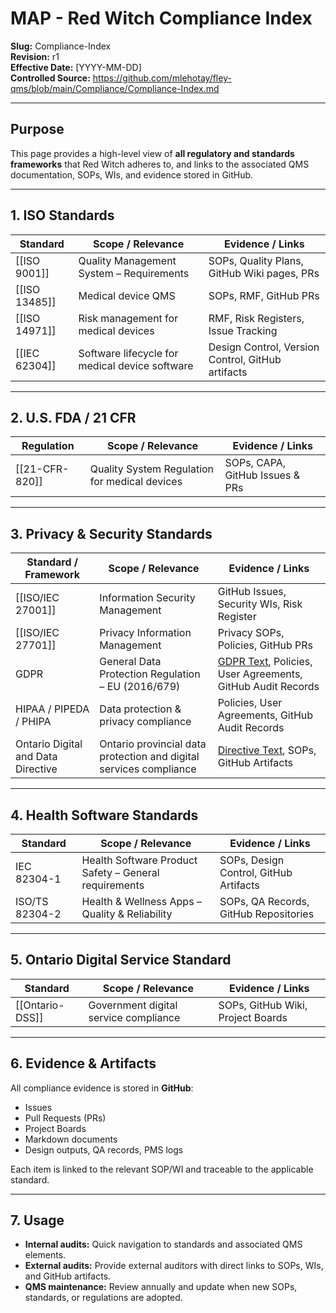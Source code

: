 # **MAP - Red Witch Compliance Index**

**Slug:** Compliance-Index  
**Revision:** r1  
**Effective Date:** [YYYY-MM-DD]  
**Controlled Source:** https://github.com/mlehotay/fley-qms/blob/main/Compliance/Compliance-Index.md  

---

## **Purpose**

This page provides a high-level view of **all regulatory and standards frameworks** that Red Witch adheres to, and links to the associated QMS documentation, SOPs, WIs, and evidence stored in GitHub.

---

## **1. ISO Standards**

| Standard      | Scope / Relevance                              | Evidence / Links                                  |
| ------------- | ---------------------------------------------- | ------------------------------------------------- |
| [[ISO 9001]]  | Quality Management System – Requirements       | SOPs, Quality Plans, GitHub Wiki pages, PRs       |
| [[ISO 13485]] | Medical device QMS                             | SOPs, RMF, GitHub PRs                             |
| [[ISO 14971]] | Risk management for medical devices            | RMF, Risk Registers, Issue Tracking               |
| [[IEC 62304]] | Software lifecycle for medical device software | Design Control, Version Control, GitHub artifacts |

---

## **2. U.S. FDA / 21 CFR**

| Regulation     | Scope / Relevance                             | Evidence / Links                |
| -------------- | --------------------------------------------- | ------------------------------- |
| [[21-CFR-820]] | Quality System Regulation for medical devices | SOPs, CAPA, GitHub Issues & PRs |

---

## **3. Privacy & Security Standards**

| Standard / Framework               | Scope / Relevance                                                  | Evidence / Links                                                                                               |
| ---------------------------------- | ------------------------------------------------------------------ | -------------------------------------------------------------------------------------------------------------- |
| [[ISO/IEC 27001]]                  | Information Security Management                                    | GitHub Issues, Security WIs, Risk Register                                                                     |
| [[ISO/IEC 27701]]                  | Privacy Information Management                                     | Privacy SOPs, Policies, GitHub PRs                                                                             |
| GDPR                               | General Data Protection Regulation – EU (2016/679)                 | [GDPR Text](http://data.europa.eu/eli/reg/2016/679), Policies, User Agreements, GitHub Audit Records           |
| HIPAA / PIPEDA / PHIPA             | Data protection & privacy compliance                               | Policies, User Agreements, GitHub Audit Records                                                                |
| Ontario Digital and Data Directive | Ontario provincial data protection and digital services compliance | [Directive Text](https://www.ontario.ca/page/ontarios-digital-and-data-directive-2021), SOPs, GitHub Artifacts |

---

## **4. Health Software Standards**

| Standard       | Scope / Relevance                                     | Evidence / Links                       |
| -------------- | ----------------------------------------------------- | -------------------------------------- |
| IEC 82304-1    | Health Software Product Safety – General requirements | SOPs, Design Control, GitHub Artifacts |
| ISO/TS 82304-2 | Health & Wellness Apps – Quality & Reliability        | SOPs, QA Records, GitHub Repositories  |

---

## **5. Ontario Digital Service Standard**

| Standard        | Scope / Relevance                     | Evidence / Links                  |
| --------------- | ------------------------------------- | --------------------------------- |
| [[Ontario-DSS]] | Government digital service compliance | SOPs, GitHub Wiki, Project Boards |

---

## **6. Evidence & Artifacts**

All compliance evidence is stored in **GitHub**:

* Issues
* Pull Requests (PRs)
* Project Boards
* Markdown documents
* Design outputs, QA records, PMS logs

Each item is linked to the relevant SOP/WI and traceable to the applicable standard.

---

## **7. Usage**

* **Internal audits:** Quick navigation to standards and associated QMS elements.
* **External audits:** Provide external auditors with direct links to SOPs, WIs, and GitHub artifacts.
* **QMS maintenance:** Review annually and update when new SOPs, standards, or regulations are adopted.
